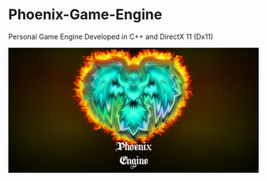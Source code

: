 # Phoenix-Game-Engine
Personal Game Engine Developed in C++ and DirectX 11 (Dx11)



![](Assets/Phoenix%20Engine%20Banner.png?raw=true)

